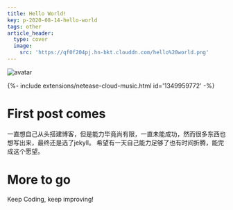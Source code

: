 ```yaml
---
title: Hello World!
key: p-2020-08-14-hello-world
tags: other
article_header:
  type: cover
  image:
    src: 'https://qf0f204pj.hn-bkt.clouddn.com/hello%20world.png'
---
```


![avatar](https://qf0f204pj.hn-bkt.clouddn.com/hello%20world.png)
<div>{%- include extensions/netease-cloud-music.html id='1349959772' -%}</div>

# First post comes

一直想自己从头搭建博客，但是能力毕竟尚有限，一直未能成功，然而很多东西也想写出来，最终还是选了jekyll。
希望有一天自己能力足够了也有时间折腾，能完成这个愿望。

# More to go

Keep Coding, keep improving!

<!--more-->
